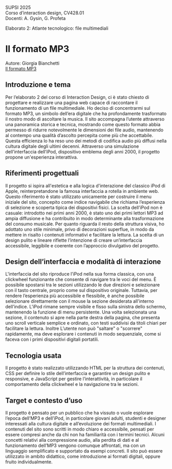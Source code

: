 SUPSI 2025  
Corso d’interaction design, CV428.01  
Docenti: A. Gysin, G. Profeta  

Elaborato 2: Atlante tecnologico: file multimediali

# Il formato MP3
Autore: Giorgia Bianchetti <br>
[Il formato MP3](https://gbnchtt.github.io/MP3/)


## Introduzione e tema
Per l’elaborato 2 del corso di Interaction Design, ci è stato chiesto di progettare e realizzare una pagina web capace di raccontare il funzionamento di un file multimediale. Ho deciso di concentrarmi sul formato MP3, un simbolo dell’era digitale che ha profondamente trasformato il nostro modo di ascoltare la musica.
Il sito accompagna l’utente attraverso una panoramica storica e tecnica, mostrando come questo formato abbia permesso di ridurre notevolmente le dimensioni dei file audio, mantenendo al contempo una qualità d’ascolto percepita come più che accettabile. Questa efficienza lo ha reso uno dei metodi di codifica audio più diffusi nella cultura digitale degli ultimi decenni.
Attraverso una simulazione dell’interfaccia dell’iPod, dispositivo emblema degli anni 2000, il progetto propone un'esperienza interattiva. 

## Riferimenti progettuali
Il progetto si ispira all'estetica e alla logica d'interazione del classico iPod di Apple, reinterpretandone la famosa interfaccia a rotella in ambiente web. Questo riferimento è stato utilizzato unicamente per costruire il menu iniziale del sito, concepito come indice navigabile che richiama l’esperienza di selezione e scoperta tipica dei dispositivi fisici.
La scelta dell’iPod non è casuale: introdotto nei primi anni 2000, è stato uno dei primi lettori MP3 ad ampia diffusione e ha contribuito in modo determinante alla trasformazione del consumo musicale.
Per quanto riguarda il resto della struttura visiva, ho adottato uno stile minimale, privo di decorazioni superflue, in modo da mettere in risalto i contenuti informativi e facilitare la lettura. La scelta di un design pulito e lineare riflette l’intenzione di creare un’interfaccia accessibile, leggibile e coerente con l’approccio divulgativo del progetto.


## Design dell’interfaccia e modalità di interazione
L'interfaccia del sito riproduce l’iPod nella sua forma classica, con una clickwheel funzionante che consente di navigare tra le voci del menu. È possibile spostarsi tra le sezioni utilizzando le due direzioni e selezionare con il tasto centrale, proprio come sul dispositivo originale. Tuttavia, per rendere l’esperienza più accessibile e flessibile, è anche possibile selezionare direttamente con il mouse la sezione desiderata all'interno dell’indice.
L’iPod rimane sempre visibile e fisso sulla sinistra dello schermo, mantenendo la funzione di menu persistente. Una volta selezionata una sezione, il contenuto si apre nella parte destra della pagina, che presenta uno scroll verticale semplice e ordinato, con testi suddivisi da titoli chiari per facilitare la lettura.
Inoltre L’utente non può "saltare" o "scorrere" rapidamente, ma deve esplorare i contenuti in modo sequenziale, come si faceva con i primi dispositivi digitali portatili.


## Tecnologia usata
Il progetto è stato realizzato utilizzando HTML per la struttura dei contenuti, CSS per definire lo stile dell’interfaccia e garantire un design pulito e responsive, e JavaScript per gestire l’interattività, in particolare il comportamento della clickwheel e la navigazione tra le sezioni.

## Target e contesto d’uso
Il progetto è pensato per un pubblico che ha vissuto o vuole esplorare l’epoca dell’MP3 e dell’iPod, in particolare giovani adulti, studenti e designer interessati alla cultura digitale e all’evoluzione dei formati multimediali.
I contenuti del sito sono scritti in modo chiaro e accessibile, pensati per essere compresi anche da chi non ha familiarità con i termini tecnici. Alcuni concetti relativi alla compressione audio, alla perdita di dati e al funzionamento dell’MP3 vengono comunque affrontati, ma con un linguaggio semplificato e supportato da esempi concreti.
Il sito può essere utilizzato in ambito didattico, come introduzione ai formati digitali, oppure fruito individualmente.
